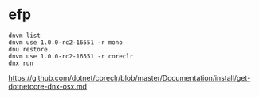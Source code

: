 # efp

    dnvm list
    dnvm use 1.0.0-rc2-16551 -r mono
    dnu restore
    dnvm use 1.0.0-rc2-16551 -r coreclr
    dnx run
    
https://github.com/dotnet/coreclr/blob/master/Documentation/install/get-dotnetcore-dnx-osx.md

